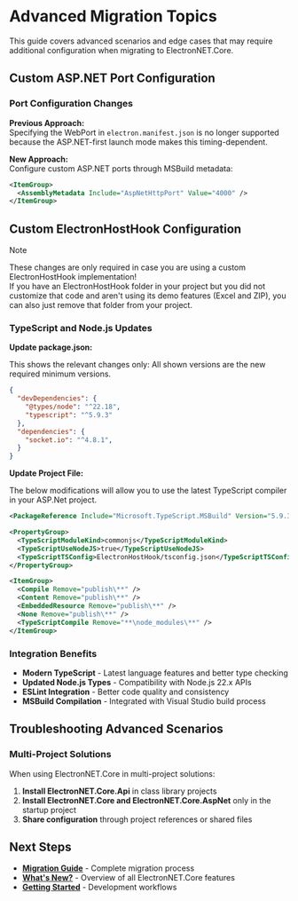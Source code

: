 # Advanced Migration Topics

This guide covers advanced scenarios and edge cases that may require additional configuration when migrating to ElectronNET.Core.

## Custom ASP.NET Port Configuration

### Port Configuration Changes

**Previous Approach:**  
Specifying the WebPort in `electron.manifest.json` is no longer supported because the ASP.NET-first launch mode makes this timing-dependent.

**New Approach:**  
Configure custom ASP.NET ports through MSBuild metadata:

```xml
<ItemGroup>
  <AssemblyMetadata Include="AspNetHttpPort" Value="4000" />
</ItemGroup>
```

## Custom ElectronHostHook Configuration

> [!NOTE]  
> These changes are only required in case you are using a custom ElectronHostHook implementation!  
> If you have an ElectronHostHook folder in your project but you did not customize that code and aren't using its demo features (Excel and ZIP), you can also just remove that folder from your project.


### TypeScript and Node.js Updates

**Update package.json:**

This shows the relevant changes only: All shown versions are the new required minimum versions.

```json
{
  "devDependencies": {
    "@types/node": "^22.18",
    "typescript": "^5.9.3"
  },
  "dependencies": {
    "socket.io": "^4.8.1",
  }
}
```

**Update Project File:**  

The below modifications will allow you to use the latest TypeScript compiler in your ASP.Net project.

```xml
<PackageReference Include="Microsoft.TypeScript.MSBuild" Version="5.9.3" />

<PropertyGroup>
  <TypeScriptModuleKind>commonjs</TypeScriptModuleKind>
  <TypeScriptUseNodeJS>true</TypeScriptUseNodeJS>
  <TypeScriptTSConfig>ElectronHostHook/tsconfig.json</TypeScriptTSConfig>
</PropertyGroup>

<ItemGroup>
  <Compile Remove="publish\**" />
  <Content Remove="publish\**" />
  <EmbeddedResource Remove="publish\**" />
  <None Remove="publish\**" />
  <TypeScriptCompile Remove="**\node_modules\**" />
</ItemGroup>
```

### Integration Benefits

- **Modern TypeScript** - Latest language features and better type checking
- **Updated Node.js Types** - Compatibility with Node.js 22.x APIs
- **ESLint Integration** - Better code quality and consistency
- **MSBuild Compilation** - Integrated with Visual Studio build process

## Troubleshooting Advanced Scenarios

### Multi-Project Solutions

When using ElectronNET.Core in multi-project solutions:

1. **Install ElectronNET.Core.Api** in class library projects
2. **Install ElectronNET.Core and ElectronNET.Core.AspNet** only in the startup project
3. **Share configuration** through project references or shared files


## Next Steps

- **[Migration Guide](Migration-Guide.md)** - Complete migration process
- **[What's New?](What's-New.md)** - Overview of all ElectronNET.Core features
- **[Getting Started](../GettingStarted/ASP.Net.md)** - Development workflows
